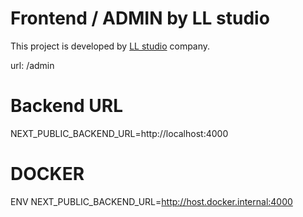 # Frontend / ADMIN by LL studio

This project is developed by [LL studio](https://llstudio.sk) company.

url: /admin

# Backend URL
NEXT_PUBLIC_BACKEND_URL=http://localhost:4000

# DOCKER 
ENV NEXT_PUBLIC_BACKEND_URL=http://host.docker.internal:4000


